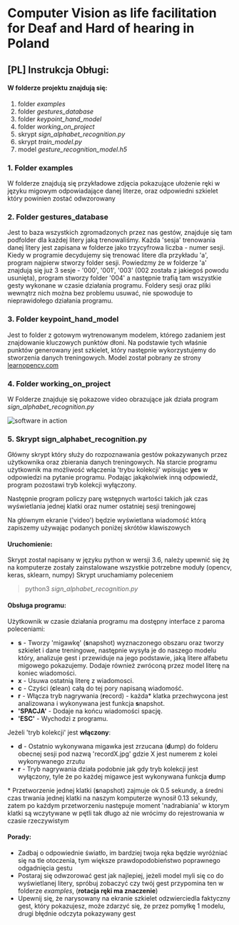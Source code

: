 # Computer Vision as life facilitation for Deaf and Hard of hearing in Poland
## [PL] Instrukcja Obługi:
#### W folderze projektu znajdują się: 
1. folder *examples*
2. folder *gestures\_database*
3. folder *keypoint\_hand\_model* 
4. folder *working\_on\_project* 
5. skrypt *sign\_alphabet\_recognition.py* 
6. skrypt *train\_model.py* 
7. model *gesture\_recognition\_model.h5*

### 1. Folder examples
W folderze znajdują się przykładowe zdjęcia pokazujące ułożenie ręki w języku migowym odpowiadające danej literze, oraz odpowiedni szkielet który powinien zostać odwzorowany

### 2. Folder gestures\_database
Jest to baza wszystkich zgromadzonych przez nas gestów, znajduje się tam podfolder dla każdej litery jaką trenowaliśmy. Każda 'sesja' trenowania danej litery jest zapisana w folderze jako trzycyfrowa liczba - numer sesji. Kiedy w programie decydujemy się trenować litere dla przykładu 'a', program najpierw stworzy folder sesji. Powiedzmy że w folderze 'a' znajdują się już 3 sesje - '000', '001', '003' (002 została z jakiegoś powodu usunięta), program stworzy folder '004' a następnie trafią tam wszystkie gesty wykonane w czasie działania programu. Foldery sesji oraz pliki wewnątrz nich można bez problemu usuwać, nie spowoduje to nieprawidołego działania programu.

### 3. Folder keypoint\_hand\_model
Jest to folder z gotowym wytrenowanym modelem, którego zadaniem jest znajdowanie kluczowych punktów dłoni. Na podstawie tych właśnie punktów generowany jest szkielet, który następnie wykorzystujemy do stworzenia danych treningowych. Model został pobrany ze strony [learnopencv.com](https://www.learnopencv.com/hand-keypoint-detection-using-deep-learning-and-opencv/)

### 4. Folder working\_on\_project 
W Folderze znajduje się pokazowe video obrazujące jak działa program *sign\_alphabet\_recognition.py* 

![software in action](working_on_project/presentation.gif)

### 5. Skrypt sign\_alphabet\_recognition.py
Główny skrypt który służy do rozpoznawania gestów pokazywanych przez użytkownika oraz zbierania danych treningowych. Na starcie programu użytkownik ma możliwość włączenia 'trybu kolekcji' wpisując **yes** w odpowiedzi na pytanie programu. Podając jakąkolwiek inną odpowiedź, program pozostawi tryb kolekcji wyłączony.

Następnie program policzy parę wstępnych wartości takich jak czas wyświetlania jednej klatki oraz numer ostatniej sesji treningowej

Na głównym ekranie ('video') będzie wyświetlana wiadomość którą zapiszemy używając podanych poniżej skrótów klawiszowych

#### Uruchomienie:
Skrypt został napisany w języku python w wersji 3.6, należy upewnić się żę na komputerze zostały zainstalowane wszystkie potrzebne moduły (opencv, keras, sklearn, numpy) 
Skrypt uruchamiamy poleceniem
> python3 *sign\_alphabet\_recognition.py*

#### Obsługa programu:
Użytkownik w czasie działania programu ma dostępny interface z paroma poleceniami:

* **s** - Tworzy 'migawkę' (**s**napshot) wyznaczonego obszaru oraz tworzy szkielet i dane treningowe, następnie wysyła je do naszego modelu który, analizuje gest i przewiduje na jego podstawie, jaką litere alfabetu migowego pokazujemy. Dodaje również zwróconą przez model literę na koniec wiadomości.
* **x** - Usuwa ostatnią literę z wiadomosci.
* **c** - Czyści (**c**lean) całą do tej pory napisaną wiadomość.
* **r** - Włącza tryb nagrywania (**r**ecord) - każda\* klatka przechwycona jest analizowana i wykonywana jest funkcja **s**napshot.
* **'SPACJA'** - Dodaje na końcu wiadomości spację.
* **'ESC'** - Wychodzi z programu.

Jeżeli 'tryb kolekcji' jest **włączony**:
* **d** - Ostatnio wykonywana migawka jest zrzucana (**d**ump) do folderu obecnej sesji pod nazwą 'recordX.jpg' gdzie X jest numerem z kolei wykonywanego zrzutu
* **r** - Tryb nagrywania działa podobnie jak gdy tryb kolekcji jest wyłączony, tyle że po każdej migawce jest wykonywana funkcja **d**ump 

\* Przetworzenie jednej klatki (**s**napshot) zajmuje ok 0.5 sekundy, a średni czas trwania jednej klatki na naszym komputerze wynosił 0.13 sekundy, zatem po każdym przetworzeniu następuje moment 'nadrabiania' w ktorym klatki są wczytywane w pętli tak długo aż nie wrócimy do rejestrowania w czasie rzeczywistym

#### Porady:
* Zadbaj o odpowiednie światło, im bardziej twoja ręka będzie wyróżniać się na tle otoczenia, tym większe prawdopodobieństwo poprawnego odgadnięcia gestu 
* Postaraj się odwzorować gest jak najlepiej, jeżeli model myli się co do wyświetlanej litery, spróbuj zobaczyć czy twój gest przypomina ten w folderze *examples*, (**rotacja ręki ma znaczenie**)
* Upewnij się, że narysowany na ekranie szkielet odzwierciedla faktyczny gest, który pokazujesz, może zdarzyć się, że przez pomyłkę 1 modelu, drugi błędnie odczyta pokazywany gest

